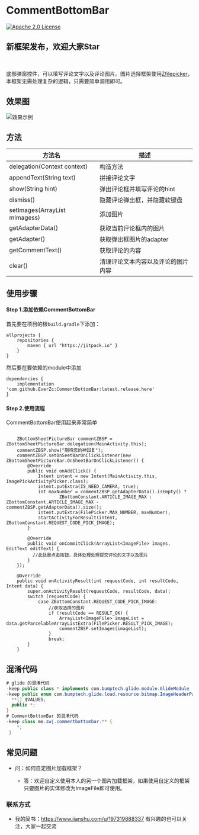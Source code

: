 # CommentBottomBar

[![Apache 2.0 License](https://img.shields.io/badge/license-Apache%202.0-blue.svg?style=flat)](http://www.apache.org/licenses/LICENSE-2.0.html)

## 新框架发布，欢迎大家Star

<br>

底部弹窗控件，可以填写评论文字以及评论图片。图片选择框架使用[Zfilepicker](https://github.com/EverZc/Zfilepicker)，本框架无需处理复杂的逻辑，只需要简单调用即可。

## 效果图


![效果示例](https://upload-images.jianshu.io/upload_images/4677908-78fefb287880dfe1.gif?imageMogr2/auto-orient/strip)


## 方法
|方法名|描述|
|---|---|
|delegation(Context context)|构造方法
|appendText(String text)|拼接评论文字
|show(String hint)|弹出评论框并填写评论的hint
|dismiss()|隐藏评论弹出框，并隐藏软键盘
|setImages(ArrayList<ImageFile> mImagess)|添加图片
|getAdapterData()|获取当前评论框内的图片
|getAdapter()|获取弹出框图片的adapter
|getCommentText()|获取评论的内容
|clear()|清理评论文本内容以及评论的图片内容
 
## 使用步骤

#### Step 1.添加依赖CommentBottomBar
首先要在项目的根`build.gradle`下添加：
```
allprojects {
	repositories {
        maven { url "https://jitpack.io" }
    }
}
```
然后要在要依赖的module中添加
```
dependencies {
    implementation 'com.github.EverZc:CommentBottomBar:latest.release.here'
}
```

#### Step 2.使用流程
CommentBottomBar使用起来非常简单
```

    ZBottomSheetPictureBar commentZBSP = ZBottomSheetPictureBar.delegation(MainActivity.this);
    commentZBSP.show("期待您的神回复");
    commentZBSP.setOnSeetBarOnClickListener(new ZBottomSheetPictureBar.OnSheetBarOnClickListener() {
        @Override
        public void onAddClick() {
            Intent intent = new Intent(MainActivity.this, ImagePickActivityPicker.class);
            intent.putExtra(IS_NEED_CAMERA, true);
            int maxNumber = commentZBSP.getAdapterData().isEmpty() ?
                    ZBottomConstant.ARTICLE_IMAGE_MAX : ZBottomConstant.ARTICLE_IMAGE_MAX - commentZBSP.getAdapterData().size();
            intent.putExtra(FilePicker.MAX_NUMBER, maxNumber);
            startActivityForResult(intent, ZBottomConstant.REQUEST_CODE_PICK_IMAGE);
        }

        @Override
        public void onCommitClick(ArrayList<ImageFile> images, EditText editText) {
          //此处是点击按钮，具体处理处理提交评论的文字以及图片
        }
    });

    @Override
    public void onActivityResult(int requestCode, int resultCode, Intent data) {
        super.onActivityResult(requestCode, resultCode, data);
        switch (requestCode) {
            case ZBottomConstant.REQUEST_CODE_PICK_IMAGE:
                //获取选择的图片
                if (resultCode == RESULT_OK) {
                    ArrayList<ImageFile> imageList = data.getParcelableArrayListExtra(FilePicker.RESULT_PICK_IMAGE);
                    commentZBSP.setImages(imageList);
                }
                break;
        }
    }
```

## 混淆代码
```java
# glide 的混淆代码
-keep public class * implements com.bumptech.glide.module.GlideModule
-keep public enum com.bumptech.glide.load.resource.bitmap.ImageHeaderParser$** {
  **[] $VALUES;
  public *;
}
# CommentBottomBar 的混淆代码
-keep class me.zwj.commentbottombar.** {
    *;
 }
```

## 常见问题

* 问：如何自定图片加载框架？

    * 答：欢迎自定义使用本人的另一个图片加载框架，如果使用自定义的框架只要图片的实体修改为ImageFile即可使用。


### 联系方式
* 我的简书：https://www.jianshu.com/u/197319888337 有兴趣的也可以关注，大家一起交流
